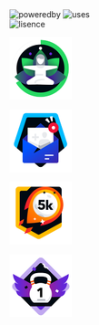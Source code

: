 ⠀⠀⠀⠀<p>
      ![poweredby](https://forthebadge.com/images/badges/powered-by-coffee.svg)
      ![uses](https://forthebadge.com/images/badges/uses-badges.svg)    	
      ![lisence](https://forthebadge.com/images/badges/cc-0.svg)    	
     </p>
     <p>
      ![](badges/profile-badge.png)
     </p>
     <p>
      ![](badges/mail-badge.png)
     </p>
     <p>
      ![](badges/boost-badge.png)
     </p>
     <p>
      ![](badges/achieve-badge.png)
     </p>
